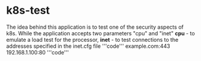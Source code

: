# k8s-test

The idea behind this application is to test one of the security aspects of k8s.
While the application accepts two parameters "cpu" and "inet"
**cpu** - to emulate a load test for the processor,
**inet** - to test connections to the addresses specified in the inet.cfg file 
'''code'''
example.com:443
192.168.1.100:80
'''code'''
